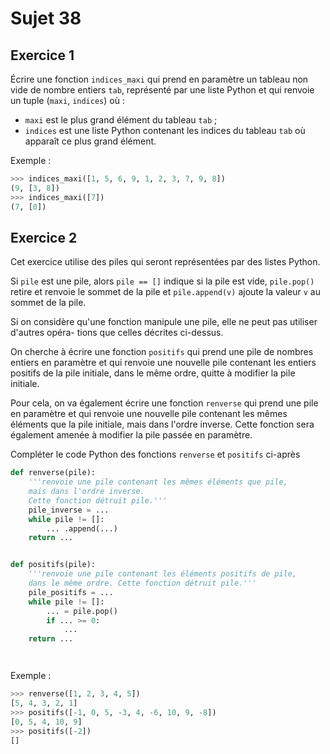 # Sujet 38

## Exercice 1

Écrire une fonction `indices_maxi` qui prend en paramètre un tableau non vide de nombre
entiers `tab`, représenté par une liste Python et qui renvoie un tuple (`maxi`, `indices`)
où :

- `maxi` est le plus grand élément du tableau `tab` ;
- `indices` est une liste Python contenant les indices du tableau `tab` où apparaît ce
plus grand élément.


Exemple :
```python
>>> indices_maxi([1, 5, 6, 9, 1, 2, 3, 7, 9, 8])
(9, [3, 8])
>>> indices_maxi([7])
(7, [0])
```

## Exercice 2

Cet exercice utilise des piles qui seront représentées par des listes Python.

Si `pile` est une pile, alors `pile == []` indique si la pile est vide, `pile.pop()` retire
et renvoie le sommet de la pile et `pile.append(v)` ajoute la valeur `v` au sommet de la
pile.

Si on considère qu'une fonction manipule une pile, elle ne peut pas utiliser d'autres opéra-
tions que celles décrites ci-dessus.

On cherche à écrire une fonction `positifs` qui prend une pile de nombres entiers en
paramètre et qui renvoie une nouvelle pile contenant les entiers positifs de la pile initiale,
dans le même ordre, quitte à modifier la pile initiale.

Pour cela, on va également écrire une fonction `renverse` qui prend une pile en paramètre
et qui renvoie une nouvelle pile contenant les mêmes éléments que la pile initiale, mais
dans l'ordre inverse. Cette fonction sera également amenée à modifier la pile passée en
paramètre.


Compléter le code Python des fonctions `renverse` et `positifs` ci-après

```python 
def renverse(pile):
    '''renvoie une pile contenant les mêmes éléments que pile,
    mais dans l'ordre inverse.
    Cette fonction détruit pile.'''
    pile_inverse = ... 
    while pile != []:
        ... .append(...) 
    return ... 


def positifs(pile):
    '''renvoie une pile contenant les éléments positifs de pile,
    dans le même ordre. Cette fonction détruit pile.'''
    pile_positifs = ... 
    while pile != []:
        ... = pile.pop() 
        if ... >= 0: 
            ...
    return ... 




```

Exemple :
```python
>>> renverse([1, 2, 3, 4, 5])
[5, 4, 3, 2, 1]
>>> positifs([-1, 0, 5, -3, 4, -6, 10, 9, -8])
[0, 5, 4, 10, 9]
>>> positifs([-2])
[]
```
